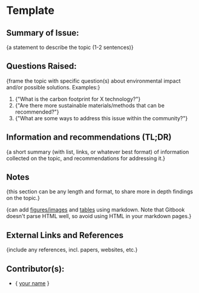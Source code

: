 <!-- Copy this template to add a new topic. Replace text in {brackets} with your content. -->
<!-- Template created for ECO_NIME wiki entries by Johnny Sullivan -->

# Template 

<!-- replace 'Template' with short title; this will be page title when published -->

## Summary of Issue:

{a statement to describe the topic (1-2 sentences)}

## Questions Raised:

{frame the topic with specific question(s) about environmental impact and/or possible solutions. Examples:}

1. {"What is the carbon footprint for X technology?"} 
2. {"Are there more sustainable materials/methods that can be recommended?"}
3. {"What are some ways to address this issue within the community?"}

## Information and recommendations (TL;DR)

{a short summary (with list, links, or whatever best format) of information collected on the topic, and recommendations for addressing it.}

## Notes

{this section can be any length and format, to share more in depth findings on the topic.}

{can add [figures/images](https://github.com/adam-p/markdown-here/wiki/Markdown-Cheatsheet#images) and [tables](https://github.com/adam-p/markdown-here/wiki/Markdown-Cheatsheet#tables) using markdown. Note that Gitbook doesn't parse HTML well, so avoid using HTML in your markdown pages.}

## External Links and References

{include any references, incl. papers, websites, etc.}

## Contributor\(s\):

* { [your name](mailto:your.name@email.address) }

